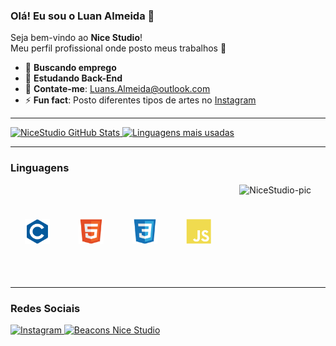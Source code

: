 ### Olá! Eu sou o Luan Almeida 👋
Seja bem-vindo ao **Nice Studio**!  
Meu perfil profissional onde posto meus trabalhos 🎨

- 🔭 **Buscando emprego**
- 🌱 **Estudando Back-End**
- 💬 **Contate-me**: [Luans.Almeida@outlook.com](mailto:Luans.Almeida@outlook.com)
- ⚡ **Fun fact**: Posto diferentes tipos de artes no [Instagram](https://instagram.com/nice._.studio)

---

<div style="display: flex; justify-content: space-between;">
  <a href="https://beacons.ai/nice._.studio">
    <img height="140em" src="https://github-readme-stats.vercel.app/api?username=T-NiceStudio-T&count_private=true&theme=graywhite&hide=contribs,prs&show_icons=true" alt="NiceStudio GitHub Stats"/>
    <img height="140em" src="https://github-readme-stats.vercel.app/api/top-langs/?username=T-NiceStudio-T&layout=compact&theme=graywhite" alt="Linguagens mais usadas"/>
  </a>
</div>

---

### Linguagens
<div style="display: flex; justify-content: space-around; align-items: center;">
  <img alt="C" height="40" width="40" src="https://github.com/devicons/devicon/blob/master/icons/c/c-plain.svg">
  <img alt="HTML5" height="40" width="40" src="https://github.com/devicons/devicon/blob/master/icons/html5/html5-original.svg">
  <img alt="CSS3" height="40" width="40" src="https://github.com/devicons/devicon/blob/master/icons/css3/css3-original.svg">
  <img alt="JavaScript" height="40" width="40" src="https://github.com/devicons/devicon/blob/master/icons/javascript/javascript-plain.svg">
  <img align="right" alt="NiceStudio-pic" height="150" src="https://cdn.discordapp.com/attachments/1080580959973417030/1087983644188098610/download20230303031820.png?ex=6719e6ba&is=6718953a&hm=35368d89df8e165bbc452236bda88d3d1fea7de01775ed5951caa943ebe95b87&">
</div>

---

### Redes Sociais
<div align="left">
  <a href="https://instagram.com/nice._.studio" target="_blank">
    <img src="https://img.shields.io/badge/-Instagram-%23E4405F?style=for-the-badge&logo=instagram&logoColor=white" alt="Instagram">
  </a>
  <a href="https://www.beacons.ai/Nice._.Studio" target="_blank">
    <img src="https://img.shields.io/badge/-NiceStudio-lightgrey?style=for-the-badge" alt="Beacons Nice Studio">
  </a>
</div>
